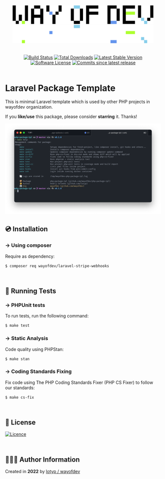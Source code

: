 <br>

<div align="center">
<img width="456" src="https://raw.githubusercontent.com/wayofdev/ansible-role-tpl/master/assets/logo.gh-light-mode-only.png#gh-light-mode-only">
<img width="456" src="https://raw.githubusercontent.com/wayofdev/ansible-role-tpl/master/assets/logo.gh-dark-mode-only.png#gh-dark-mode-only">
</div>


<br>

<br>

<div align="center">
<a href="https://github.com/wayofdev/laravel-stripe-webhooks/actions"><img alt="Build Status" src="https://img.shields.io/endpoint.svg?url=https%3A%2F%2Factions-badge.atrox.dev%2Fwayofdev%2Flaravel-stripe-webhooks%2Fbadge&style=flat-square"/></a>
<a href="https://packagist.org/packages/wayofdev/laravel-stripe-webhooks"><img src="https://img.shields.io/packagist/dt/wayofdev/laravel-stripe-webhooks?&style=flat-square" alt="Total Downloads"></a>
<a href="https://packagist.org/packages/wayofdev/laravel-stripe-webhooks"><img src="https://img.shields.io/packagist/v/wayofdev/laravel-stripe-webhooks?&style=flat-square" alt="Latest Stable Version"></a>
<a href="https://packagist.org/packages/wayofdev/laravel-stripe-webhooks"><img src="https://img.shields.io/packagist/l/wayofdev/laravel-stripe-webhooks?style=flat-square&color=blue" alt="Software License"/></a>
<a href="https://packagist.org/packages/wayofdev/laravel-stripe-webhooks"><img alt="Commits since latest release" src="https://img.shields.io/github/commits-since/wayofdev/laravel-stripe-webhooks/latest?style=flat-square"></a>
</div>

<br>

# Laravel Package Template

This is minimal Laravel template which is used by other PHP projects in wayofdev organization.

If you **like/use** this package, please consider **starring** it. Thanks!

![Screenshot](assets/screenshot.png)

## 💿 Installation

### → Using composer

Require as dependency:

```bash
$ composer req wayofdev/laravel-stripe-webhooks
```

<br>

## 🧪 Running Tests

### → PHPUnit tests

To run tests, run the following command:

```bash
$ make test
```

### → Static Analysis

Code quality using PHPStan:

```bash
$ make stan
```

### → Coding Standards Fixing

Fix code using The PHP Coding Standards Fixer (PHP CS Fixer) to follow our standards:

```bash
$ make cs-fix
```

<br>

## 🤝 License

[![Licence](https://img.shields.io/github/license/wayofdev/laravel-stripe-webhooks?style=for-the-badge&color=blue)](./LICENSE)

<br>

## 🙆🏼‍♂️ Author Information

Created in **2022** by [lotyp / wayofdev](https://github.com/wayofdev)

<br>
